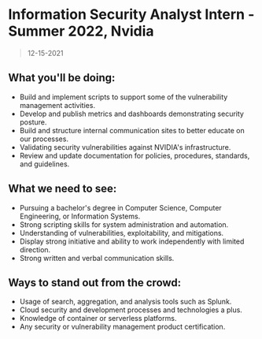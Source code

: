 # Information Security Analyst Intern - Summer 2022, Nvidia

> 12-15-2021

## What you'll be doing:

- Build and implement scripts to support some of the vulnerability management activities.
- Develop and publish metrics and dashboards demonstrating security posture.
- Build and structure internal communication sites to better educate on our processes.
- Validating security vulnerabilities against NVIDIA's infrastructure.
- Review and update documentation for policies, procedures, standards, and guidelines.

## What we need to see:

- Pursuing a bachelor's degree in Computer Science, Computer Engineering, or Information Systems.
- Strong scripting skills for system administration and automation.
- Understanding of vulnerabilities, exploitability, and mitigations.
- Display strong initiative and ability to work independently with limited direction.
- Strong written and verbal communication skills.

## Ways to stand out from the crowd:

- Usage of search, aggregation, and analysis tools such as Splunk.
- Cloud security and development processes and technologies a plus.
- Knowledge of container or serverless platforms.
- Any security or vulnerability management product certification.
